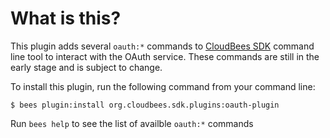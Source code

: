 What is this?
=============

This plugin adds several `oauth:*` commands to [CloudBees SDK](http://wiki.cloudbees.com/bin/view/RUN/BeesSDK) command line tool to interact with the OAuth service. These commands are still in the early stage and is subject to change.

To install this plugin, run the following command from your command line:

    $ bees plugin:install org.cloudbees.sdk.plugins:oauth-plugin

Run `bees help` to see the list of availble `oauth:*` commands
